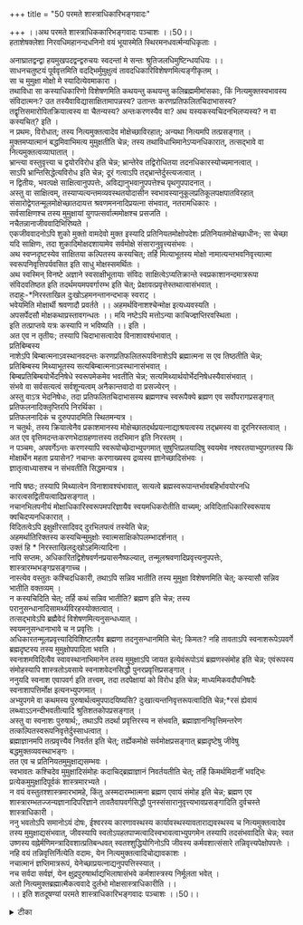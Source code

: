 +++
title = "50 परमते शास्त्राधिकारिभङ्गवादः"

+++
।।अथ परमते शास्त्राधिककारिभङ्गवादः पञ्चाशः ।।50।।  
हताशेषक्लेशा निरवधिमहानन्दधनिनो वयं भूयास्मेति स्थिरमनधवर्त्मन्यधिकृताः ।  
  
अनाघ्रातद्वन्द्वा हयमुखपदद्वन्द्वरुचयः स्वदन्तां मे सन्तः श्रुतिजलधिमुष्टिन्धयधियः ।।  
साधनचतुष्टयं पूर्ववृत्तमिति वदद्भिर्मुमुक्षुत्वं तावदधिकारिविशेषणमित्यङ्गीकृतम् ।  
 सा च मुमुक्षा मोक्षो मे स्यादित्येवमाकारा ।  
 तथाविधा सा कस्याधिकारिणो विशेषणमिति कथयन्तु कथयन्तु कलिब्रह्ममीमांसकाः, किं नित्यमुक्तस्वभावस्य संविदात्मनः? उत तस्यैवाविद्यासाक्षितामापन्नस्य? उतान्तः करणप्रतिफलितचिदाभासस्य? तद्वृत्तिसमारोपितक्रियात्वस्य वा चैतन्यस्य? अन्तःकरणस्यैव वा? अथ यस्यकस्यचिदनभिलप्यस्य? न वा कस्यचित्? इति ।  
 न प्रथमः, विरोधात्; तस्य नित्यमुक्तत्वादेव मोक्षेच्छाविरहात्; अन्यथा नित्यमपि तत्प्रसङ्गात् ।  
 मुक्तमप्यात्मानं बद्धमिवाभिमत्य मुमुक्षतीति चेन्न; तस्य तथाविधाभिमानेऽप्यनधिकारात्, तत्सद्भावे वा नित्यमुक्तत्वव्याघातात् ।  
 भ्रान्त्या वस्तुवृत्त्या च द्वयोरविरोध इति चेन्न; भ्रान्तेरेव तद्विरोधितया तदनधिकारस्योच्यमानत्वात् ।  
 साऽपि भ्रान्तिसिद्धेत्यविरोध इति चेन्न; दूरं गत्वाऽपि तद्भ्रान्तेर्दुस्त्यजत्वात् ।  
 न द्वितीयः, भवत्पक्षे साक्षित्वानुपपत्तेः, अविद्यानुभवानुपपत्तेश्च पृथगुपपादनात् ।  
 अस्तु वा साक्षित्वम्, तस्याप्यत्यन्तमव्यवस्थतयोदासीन स्वभावस्यानुकूलप्रतिकूलपक्षपातविरहात् संसारोद्वेगतन्मूलमोक्षेच्छातदायत्त श्रवणमननादिप्रयत्ना संभवात्, नतरामधिकारः ।  
 सर्वसाक्षिणश्च तस्य मुमुक्षायां युगपत्सर्वात्ममोक्षश्च प्रसजति ।  
 नचैतन्नानाजीववादिभिरिष्यते ।  
 एकजीववादनोऽपि शुको मुक्तो वामदेवो मुक्त इस्यादि प्रतिनियतमोक्षोपदेशः प्रतिनियतमोक्षेच्छाधीनः; सा चेच्छा यदि साक्षिणः, तदा शुकादिमोक्षदशायामेव सर्वमोक्षे संसारानुवृत्त्यसंभवः ।  
 अथ स्वप्नदृष्टस्येव साक्षितया कल्पितस्य कस्यचित्; तर्हि मित्याभूतस्य मोक्षो नामात्यन्तभवनिवृत्त्यात्मा स्वरूपनिवृत्तिपर्यवसित इति साधु मोक्षस्समर्थितः ।  
 अथ स्वस्मिन् विनष्टे अज्ञाने स्वसाक्षीभूतायाः संविदः साक्षित्वेऽप्यतिक्रान्ते स्वप्रकाशानन्दमात्ररूपा संविदवतिष्ठत इति तदर्थमयमपवर्गारम्भ इति चेत्; प्रेक्षावत्प्रवृत्तेस्तथात्वासंभवात् ।  
 तदाहुः-*निरस्ताखिल दुःखोऽहमनन्तानन्दभाक् स्वराट् ।  
 भवेयमिति मोक्षार्थी श्रवणादौ प्रवर्तते ।। अहमर्थविनाशश्चेन्मोक्ष इत्यध्यवस्यति ।  
 अपसर्पेदसौ मोक्षकथाप्रस्तावगन्धतः ।। मयि नष्टेऽपि मत्तोऽन्या काचिज्ज्ञप्तिरवस्थिता ।  
 इति तत्प्राप्तये यत्रः कस्यापि न भविष्यति ।। इति ।  
 अत एव न तृतीयः; तस्यापि चिदाभासत्वादेव विनाशावश्यंभावात् ।  
 प्रतिबिम्बस्य   
नाशेऽपि बिम्बात्मनाऽवस्थानवदन्तः करणप्रतिफलितरूपविनाशेऽपि ब्रह्मात्मना स एव तिष्ठतीति चेन्न; प्रतिबिम्बस्य मिथ्याभूतस्य सत्यबिम्बात्मनाऽवस्थानासंभवात् ।  
 बिम्बप्रतिबिम्बयोर्भेदनिषेधे स्वरूपमेकमेव भवतीति चेन्न; सत्यमिथ्यार्थयोर्भेदनिषेधस्यैवासंभवात् ।  
 संभवे वा सर्वसत्यत्वं सर्वशून्यत्वम् अनैकान्तवादो वा प्रसज्येरन् ।  
 अस्तु वाऽत्र भेदनिषेधः, तदा प्रतिफलितचिदाभासस्य ब्रह्मणश्च स्वरूपैक्ये ब्रह्मण एव सर्वोपरागप्रसङ्गात् प्रतिफलनादिक्लृप्तिरपि निरर्थिका ।  
 प्रतिफलनादिकं च दुरुपपादमिति स्थितमन्यत्र ।  
 न चतुर्थः, तस्य क्रियात्वेनैव प्रकाशमानस्य मोक्षेच्छातदर्थप्रयत्नाद्याश्रयत्वस्य तद्भ्रमस्य वा दूरनिरस्तत्वात् ।  
 अत एव वृत्तिमदन्तःकरणभेदाग्रहणात्तस्य तदभिमान इति निरस्तम् ।  
 न पञ्चमः, अपवर्गेऽन्तः करणस्यापि स्वरूपोच्छेदाभ्युपगमात् सुषुप्तिप्रलयादिषु स्वयमेव नश्वरतयाभ्युपगतस्य किं मोक्षार्थेन महता प्रयासेन? नचान्तः करणाख्यस्य द्रव्यस्य ज्ञानेच्छादिसंभवः ।  
 ज्ञातृत्वाध्यासश्च न संभवतीति सिद्धमन्यत्र ।  
  
नापि षष्ठः; तस्यापि मिथ्यात्वेन विनाशावश्यंभावात्, सत्यत्वे ब्रह्मस्वरूपान्तर्भावबहिर्भावयोरनधि कारत्वसद्वितीयत्वादिप्रसङ्गात् ।  
 नचानभिलपनीयं मोक्षाधिकारिस्वरूपमपरिज्ञायैव स्वयमधिकरोतीति वाच्यम्; अविदिताधिकारिस्वरूपाय क्वचिदप्यनधिकारात् ।  
 विदितत्वेऽपि इक्षुक्षीरसादिवद् दुरभिलपत्वं तस्येति चेन्न;   
अहमर्थातिरिक्तस्य कस्यचिन्मुमुक्षोः स्वात्मसाक्षिकोपलम्भादर्शनात् ।  
 उक्तं हि * निरस्ताखिलदुःखोऽहमित्यादिना ।  
 नापि सप्तमः, अधिकारितद्विशेषवर्णनप्रयासनैष्फल्यात्, तन्मूलश्रवणादिप्रवृत्त्यनुपपत्तेः, शास्त्रारम्भभङ्गप्रसङ्गाच्च ।  
 नास्त्येव वस्तुतः कश्चिदधिकारी, तथाऽपि सन्निव भातीति तस्य मुमुक्षा विशेषणमिति चेत्; कस्यासौ सन्निव भातीति वक्तव्यम् ।  
 न कस्यचिदिति चेत्; तर्हि कथं सन्निव भातीति? ब्रह्मण इति चेन्न; तस्य परानुसन्धानादिसामर्थ्यविरहस्योक्तत्वात् ।  
 तत्सद्भावेऽपि ब्रह्मैवेदं विशेषणमित्यनुसन्धध्यात् ।  
 स्वयमनुसन्धानाभावे च न प्रवृत्तिः ।  
 अधिकारतन्मूलप्रवृत्त्यादिविशिष्टतयैव ब्रह्मणा तदनुसन्धानमिति चेत्; किमतः? नहि तावताऽपि स्वनाशरूपेऽपवर्गे ब्रह्मदृष्टस्य तस्य मुमुक्षोपपादिता भवति ।  
 स्वनाशमविदित्वैव स्वावस्थानाभिमानेन तस्य मुमुक्षाऽपि जायत इत्येवंरूपोऽयं ब्रह्मणस्संमोह इति चेन्न; एवंरूपस्य संमोहस्यापि शास्त्रतोऽवसाये स्वनाशवेदनसिद्धौ पुनरप्रवृत्तिप्रसङ्गात् ।  
 ननुयदि स्वनाश एवापवर्ग इति तत्त्वम्, तदा तदपेक्षायां को विरोध इति चेन्न; माध्यमिकवदौपनिषदैः स्वनाशापत्तिर्मोक्ष इत्यनभ्युपगमात् ।  
 अभ्युपगमे वा कथमस्य पुरुषार्थत्वमुपपादयिष्यसि? दुःखात्यन्तनिवृत्तरूपत्वादिति चेन्न;*रसं ह्येवायं   
लब्ध्वाऽऽनन्दीभवतीत्यादि श्रुतिशतकोपप्रसङ्गात् ।  
अस्तु वा स्वनाशः पुरुषार्थ;, तथाऽपि तदर्था प्रवृत्तिरस्य न संभवति, ब्रह्माज्ञाननिवृत्तिमन्तरेण तत्कल्पितस्वरूपनिवृत्तेर्दुस्साधत्वात् ।  
 ब्रह्माज्ञानमपि तत्प्रवृत्त्यैव निवर्तत इति चेत्; तर्ह्येकमोक्षे सर्वमोक्षप्रसङ्गात् ब्रह्मदृष्टेषु जीवेषु बद्धमुक्तव्यवस्थाभङ्गः ।  
 तत एव च प्रतिनियतमुमुक्षाद्यसम्भवः ।  
 स्वभावतः कश्चिदेव मुमुक्षादिसंमोहः कदाचिद्ब्रह्माज्ञानं निवर्तयतीति चेत्; तर्हि किमर्थमिदानीं भवद्भिः प्रत्येकमुमुक्षादिपूर्वकं शास्त्रमारभ्यते ।  
 न वयं वस्तुतश्शास्त्रमारभामहे, किंतु अस्मदारम्भात्मना ब्रह्मण एवायं संमोह इति चेन्न; ब्रह्मण एव शास्त्रारम्भतज्जन्यज्ञानादिपरिज्ञाने तावतैवापवर्गसिद्धौ पुनस्संसारानुवृत्त्यभावप्रसङ्गादिति दुर्वचस्ते शास्त्राधिकारी ।  
 ननु भवतोऽपि समानोऽयं दोषः, ईश्वरस्य कारणावस्थस्य कार्यावस्थस्यावताराद्यवस्थस्य च नित्यमुक्तत्वादेव तस्य मुमुक्षाद्यसंभवात्, जीवस्यापि स्वतोऽपहतपाप्मत्वादिस्वभावत्वाभ्युपगमेन तस्यापि तदसंभवादिति चेन्न; स्वत उष्णस्य वह्नेर्मणिमन्त्रादिवशात्प्रतिबन्धवत् स्वतश्शुद्धियोगिनोऽपि जीवस्य कर्मवशात्संसारे तन्निवृत्त्यपेक्षोपपत्तेः ।  
 नहि वयं तन्निवृत्तिर्नित्येति वदामः, येन नित्यमुक्तत्वादिचोद्यावकाशः ।  
 नचात्मानं ज्ञप्तिमात्ररूपं, येनेच्छाप्रयत्नाद्यनुपपत्तिस्स्यात् ।  
 नच सर्वदा सर्वज्ञं, येन क्षुद्रपुरुषार्थाद्यभिलाषासंभवे कर्मशास्त्रस्य निर्मूलता भवेत् ।  
 अतो नित्यमुक्तब्रह्मात्मैकत्ववादे दुर्लभो मोक्षसास्त्राधिकारीति ।।  
।। इति शतदूषण्यां परमते शास्त्राधिकारिभङ्गवादः पञ्चाशः ।।50।।

<details><summary>टीका</summary>

पूर्वत्रोपदेशासम्भव उक्तः । तादृशोपदेशेऽपि कार्यसम्भवं निरुपयिन्वादार्थं सङ्गृह्णातिः - हताशेषेति । वयवनघवर्त्मनियोमार्गे अधिकृतः - अधिकारवन्तः । कथमधिकारपन्त इत्यपेक्षायाम - निष्टनिवृत्तिपूर्वकेष्टप्राप्ति कामनावत्वादित्याहः - हताशेषेत्यादिना । भूयात्म इत्यन्तेन । आशीलिङ् - तत्कामनालाभात्परपक्षे तादृशकामकस्यासम्भवसूचन मुखेन वादार्थस्सूच्यते । कथयन्तु - कथयन्तु इति द्विरुक्तिः - क्वचिद्दृश्यते । तदा चापलेद्वे भवत इति द्विरुक्ति विधिबलाच्चापल्यं प्रतिपादयति कलिब्रह्मकामपुरुषार्थः । तेषामहमर्थविनाशवादिनां प्रेत्यानुभवितुभावात्कामपुरुषार्थमीमांसैवकर्तुमुचितेति सूचनाय कलिब्रह्ममीमांसकत्वोक्तिः । तद्व्यक्तीति । अन्तःकरणवृत्तेः क्रियात्वात्तत्सम्बलनेन क्रियात्वेन भासमानं चैतन्यमित्यर्थः । विरोधमुपपादयतिः - तस्येति । अन्यथेति । न च नित्यानित्यविवेकादिकारणविरहान्नित्यं मुमुक्षा न सम्भवतीति वाच्यं । मुमुक्षुयामिव तस्य तदयोगादिति भावः । तथा विधेति । अभिमानस्य ससारत्वान्मुक्तस्य तदोयगादिति भावः । नन्वभिमानसिद्धो हि बन्धो न पारमार्थिक इति न व्याघात इत्यभिमानमजानानश्शङ्कते भ्रान्तीति । वस्तुवृत्तिपारमार्थिकताभि सन्धिमुद्घाट्य परिहरतिः - भ्रान्तेरिति । तस्य एव संसारत्वात्तस्याः पारमार्थिकत्वादिति भावः । सापीति । भान्तेरपि मिथ्यात्वाद्वास्तव नित्यमुक्त्या न विरोध इति भावः। दूरंगत्वेति । अनवस्थाभयेन क्वचित्सत्यभूतभ्रन्तेर्दुस्त्यजत्वादिति भावः । पृथगुपादानादिति । वादान्तरेण पृथङ्निरस्तत्वादित्यर्थः । उदासीनेति ।आैदसीन्यावबोधाभ्यां साक्षित्वमितित्वदिष्टत्वादिति भावः । पृथगुपादानादिति । वादान्तरेण पृथङ्निरस्तत्वादित्यर्थः । उदासीनेति । आैदासीन्यावबोधाभ्यां साक्षित्वमितित्वदिष्टत्वादिति भाव - । संसारोद्वेगेति । उद्वेगादेरेव मुमुक्षाहेतुत्वादिति भावः । सर्वेति । सर्व पुरुष साधारणस्याविद्यानु भवरूप साक्षिण इत्यर्थः । इष्टापत्तिं परिहरतिः - न चैतदिति । अस्तु तर्ह्येक जीववादिमतेऽधिकार इत्यत्राहः - एकजीववादिनोऽपीति । मोक्षोपदेशः । मोक्षप्रतिपादकागमः । यदि साक्षिणीति । तथा सति प्रतिनयतत्वं न स्यादित्यर्थः । ननु यत्सत्यं ब्रह्मस्वरूपं कल्पितसाक्षितापन्नं तस्य मुमुक्षां न ब्रूमः । किन्तु स्वरूपतः कल्पितस्याप्यन्यस्य साक्षिणः तथा च तन्मुक्त्या सर्व मोक्ष इत्याशङ्क्य स्वरूपविनाशे आश्रयाभावान्मोक्ष एव न स्यादिति परिहरतिः - अथेति । ननु मोक्षे चाश्रयस्य कल्पितसाक्षिणो नाशेऽपि दोषा श्रयतयान्यस्यैवेष्यमाणत्वान्नोक्तदोष इत्याशङ्कतेः - अथेति । स्वसाक्षि भूतेति । मिथ्यासाक्षिकल्पकसाक्षिरूपसत्यसंविद इत्यर्थः । प्रेक्षावदिति । यद्यपि विषपानादौ स्वनाशपर्यवसितेऽपि लोके प्रवर्तन्ते तथआपि न ते प्रेक्षावन्तइति भावः । किञ्च मुमुक्षाधिकारो न स्यात्समान कर्तृकेऽच्छाया एव मुमुक्षात्वात् मुमुक्षाशब्दनेच्छामात्रमत्र लक्ष्यत इति वाच्यम् । मुमुक्षुर्वै शरण (श्वेत) मित्यादिमुमुक्षाधिकारत्वबोधक श्रुतिस्मृत्यादिविरोधादित्याहः - तदाहुरिति । भाष्यकारादय इति शेषः । अहमर्थ विनाशोक्तदोषं उक्त साक्षिविनाशपक्षेऽपि तुल्य इत्यभि प्रायेणाहः - अहमर्थेति । दृष्टान्तमुखेन शङ्कतेः - प्रतिबिम्बस्येति । प्रतिफलितरूपप्रतिबिम्बस्वरूपमित्यर्थः । दृष्टान्तासम्प्रतिपत्त्या परिहरतिः - नेति । ननु तदेवेदं मुखमिति प्रत्यभिज्ञया बिम्बाभेदसिद्धेर्भेदनिषेधात्प्रतिबिम्बस्य सत्यत्वं बिम्बाभेदश्च यज्यत इति शङ्कतेः - बिम्बेति । दर्पणे मुखं नास्तीति बुद्धया प्रति बिम्बमुखस्य शुक्तिरजताद्यविशेषेणमिथ्यात्वाद्बिम्बप्रतिबिम्बयोर्भेद एव । प्रत्यभिज्ञातु कर्दमलग्नपाद प्रति मुद्रायाः मम पादाविति प्रत्यभिज्ञावदुपपाद्येत्याहः - सत्यमिथ्यार्थयोरिति । अनैकन्तवाद इति । सत्यवस्त्वभेदात्सत्यत्वं मिथ्यावस्त्वभेदान्मिथ्यात्वं च स्यात्तथा च विनिगमकाभावात्सत्यासत्यत्वरूपत्वं स्यादिति भावः । अन्यत्र मिथ्यार्थाभ्युपगमेऽपि तत्र तदभ्युपगमो नास्त्येव किन्तु बिम्बप्रतियोगिकभेदमात्रस्य मिथ्यात्वं ततश्च प्रतिबिम्बस्य बिम्बात्मनावस्थानमिति शङ्क्यामाहः - अस्तु वेति । तदेति । ब्रह्मणोडवद्यप्रसङ्गपरिहारार्थं हि जीवस्य बन्धाश्रयस्य प्रतिबिम्बत्वकल्पनं व्यर्थमत्यर्थः । प्रति फलनादिकञ्चेति । अचाक्षुषस्य प्रतिफलनं नास्तीति वादान्तरे प्रतिपादितमित्यर्थः । दूरनिरस्तत्वादिति । यद्यपि क्रियात्वेन प्रकाशस्य वस्ततुः क्रियात्वाभआवान्मोक्षेच्छादि विरोधो न स्येव तथापि प्रमाण चैतन्यत्वाद्वृत्तिसम्पृक्त चैतन्यस्य प्रमातृभेदेन कामाद्यना श्रयत्वे नाङ्गीकारेण मोक्षेच्छाद्याश्रयत्वस्य भवद्भिरनङ्गीकारादिति भावः । अत एवेति । क्रियात्वेन प्रकाशमानस्य तदाश्रयान्तः करणाद्भेदस्यैव ग्रहीतत्वादित्यर्थः । ननूच्छेद एव पुरुषार्थ इत्यत आहः - सुषुप्तीति । द्रव्यस्य जडद्रव्यस्येत्यर्थः । ननु जडस्याप्यन्तः करणस्यध्यस्तज्ञातृत्ववदिच्छापि सम्भवति । अत एव कामस्सङ्कल्प इत्यादिवाक्यमित्यत्राहः - ज्ञातृत्वाध्यासश्चेति । अहमर्थात्मसमर्थनस्थले काम इत्यादिवाक्यस्य गानाधीनत्वमात्रमर्थः । नत्वन्तः करणधर्मत्वं अहमर्थस्यैवात्मत्वेन ज्ञातृत्वस्य स्वाभाविकत्वात्ततोतिरिक्तान्तः करणेऽध्यास्यैवासम्भवोक्तेरित्यर्थः । ननु जीवस्यैव किञ्चिन्मोक्षाधिकारिस्वरूपमस्ति । तच्च दुर्विज्ञेयत्वादनभिलपनीयं । जीवस्तु तदज्ञात्वैव प्रवर्तत इत्यत्राहः - न चेति । अविदितेति । अधिकारि स्वरूप ज्ञानाभावेऽपि प्रवर्तते चेद्भ वदुक्तनीत्यानित्या - नित्यविवेकाद्यभावेऽपि प्रवृत्तिप्रसङ्गे तत्पूर्वकत्वोक्तिविरोध इति भावः । अहमर्थातिरिक्तस्येति । यद्यपि ब3ह्म स्वरूपं संवलितमस्तीति परैरुच्यते । तथापि साक्ष्यादि कल्पके प्रागुक्तदूषणग्रासान्नास्याधिकार इति भावः । नैष्फल्यादिति । सति कुड्ये चित्रकर्मेति न्यायादिति भावः । निष्फलत्वमेव दर्शयतिः - तन्मूलेति । न हि शशश्रृङ्गस्य तैक्ष्यवर्णनामात्रेण छेदनादिसिद्धिरिति भावः । अधिकार्याभावात्कमधिकृत्य शास्त्रं प्रवर्तते । तत्रेष्टापत्तिं परिहरतिः - शास्त्रारम्भेति । स्वविनाशात्कस्य मुक्तिरित्यादिदूषणदूषितमपि दूषणान्तरं वक्तुं कल्पितोधिकारीति शङ्कतेः - नास्त्येव वस्तुत इति । किं कल्पकस्तस्य स एव उत ब्रह्म नाद्यः आत्माश्रयादित्याहः - कस्यासाविति । कथं तर्हीति । कल्पनाभावादिति भावः । द्वितीयं शङ्कतेः - ब्रह्मण इति । नन्विद्याश्रयतयानुसन्धानसामर्थ्यं सम्भवतीत्यत्राहः - सद्भावेऽपीति । न स्वयमिति । ब्रह्म कल्पितस्याधिकारिणः स्वगताधिकारि विशेषण प्रतिसन्धान्नाभावात्प्रवृत्तिर्नस्यादित्यर्थः । नन्वधिकारतदनुसन्धानं तन्मूलप्रवृत्तिशिष्टतया ब्रह्मणा कल्पतत्वात्तस्य मोक्षार्थप्रवृत्त्यु - पपत्तिरित्याशङ्कतेः - अधिकारतन्मूलेति । न हि तावतेति । अधिकारतदनुसन्धानसिद्धावपि मुमुक्षानुपपत्तेःप्रवृत्तिर्नस्यादित्यर्थः । स्वनशाज्ञान मुमुक्षयोरपि ब्रह्म काल्पिततया सर्वोपपत्तिरिति शब्दतेः - स्वनाशमिति।सम्मोहः - कल्पनमित्यर्थः । शास्त्रतो व्यवसाय इति । अनवसाने तु मिथ्यात्व ज्ञानाभावाद - विद्या निवृत्त्यर्थप्रवृत्तिर्न स्यादित्यर्थः । ननु माध्यमिकानां मोक्षार्थ प्रवृत्तिवदस्माकमस्त्विति शङ्कतेः - ननु यदीति । तर्हि प्रच्छन्नभावं विहाय प्रकटत्वं भावयेत्याहः - माध्यमिकवदिति । ननु माध्यमिकाद्भेदोऽस्ति नित्यवस्त्वङ्गीकारादित्यत आहः - अस्तु वेत्यादिना । कृत्यसाध्यतामेवोपपादयतिः - ब्रह्म ज्ञानेति । ब्रह्मणो भ्रान्तिनिवृत्त्याहि स्वनिवृत्तिः । तन्निवृत्तिश्च तदज्ञाननिवृत्तया । तन्निवृत्तिश्च तदीयतत्व ज्ञानादिति भावः । ननु जीव ज्ञानस्य व्यधिकरणत्वेऽपि वैनतेयदृष्टयी विषयनिवृत्ति वद्ब्रह्म ज्ञाननिवृत्तिरस्त्विति शङ्कतेः - ब्रह्म ज्ञानमपीति । मिथ्यात्वं न स्यादिति दूषणे सत्येव दूषणान्तरमाहः - एकेति । तत एवेति । एक मोक्षे सर्वेषां मुक्तिसम्भवात्प्रत्येकं मुमुक्षादिकं व्यर्थमित्यर्थः । ननु बद्धमुक्त व्यवस्था भङ्ग इष्ट एव । इदानीं संसरोपलम्भश्चेतः पूर्वं कस्यप्यमुक्तत्वात् उपपन्नः । इतः परन्तु कल्पान्तरादिषु कल्पिता मुमुक्षा संसार निवृत्तिपर्यन्ता भविष्यति नत्विदानीं सा कल्प्यते स्वभावादतस्सर्वोपपत्तिरित्यत्राहः - स्वभावत इति । ननु भुक्तवति पुरुषे परेण भ्रान्तिकल्पितं भोजनं यथा प्रयोजनाभआवपर्यनुयोगस्यानर्हं तथास्माकं ब्रह्मणा कल्पितं शास्त्रारम्भतज्जन्य ज्ञानादिकमिति शङ्कतेः - न वयमिति । शास्त्ररम्भादिकं सर्वं ब्रह्मणाकल्पितमिति परिज्ञाते तत एव सर्वमिथ्यात्वज्ञानात्सद्य एव मोक्षस्यान्नचैतस्मात् ज्ञानात्कालान्तरभाविज्ञानस्य विशेषः कश्चिन्मिथ्यात्व पक्षे युज्यत इत्यभिप्रायेणाहः - ब्रह्मण एवेति । स्वत उष्णस्येति । आनन्दात्मकज्ञानविकासरूपा पाप्मनिवृत्तिशुद्धः । सा चासाधारणकारणान्तरनिरपेक्षत्वात्प्रति - बन्धकाभावस्याकारणत्वाद्वास्वाभाविकी । स्वतः शुद्धयोगोऽपि तादृशशुद्धियोग्यता । सा चौष्ण्यादिवत्सर्वदा । विद्यमानापि कर्मणाप्रतिबन्धान्नशुद्धिरूप फलसहितेत्यर्थः । परमते नित्यमुक्तत्वान्निर्विशेषत्वेन मुमुक्षाद्याश्रयानुपपत्तेश्च हि दोष उक्तः । स्वमते स नास्तीत्याहः - न हि वयमिति । ज्ञप्तिमात्ररूपमिति । वदाम इत्यनुषङ्गः । स्वतोऽपहतपाप्मत्वप्रयुक्तमोक्षानधिकारशङ्कायां परिहृतायां प्रसङ्गात्स्वाभाविकज्ञानवत्त्व प्रयुक्तां कर्मानधिकारशङ्कां परिहरतिः - न च सर्वेति । वदाम इत्यनुषङ्गः । परमते तु सर्वज्ञेश्वर भेदात्कर्मशास्त्रानधिकारोऽपि जीवस्येति फलितं ।
वत्सकुलजलधिकौस्तुभ नृसिंहगुरुसुतेन सिंहदेवेन कृतायां शतदूषणीटीकायां पञ्चाशोवादस्समाप्तः ।।
</details>

